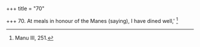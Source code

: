+++
title = "70"

+++
70. At meals in honour of the Manes (saying), I have dined well,' [^46] 


[^46]:  Manu III, 251.
